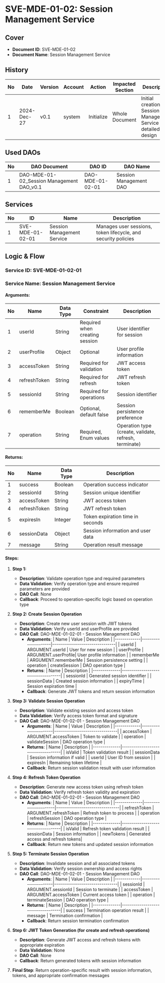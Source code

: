 # SVE-MDE-01-02: Session Management Service

## Cover
- **Document ID**: SVE-MDE-01-02
- **Document Name**: Session Management Service

## History

| No | Date       | Version | Account | Action     | Impacted Section | Description                           |
|----|------------|---------|---------|------------|------------------|---------------------------------------|
| 1  | 2024-Dec-27| v0.1    | system  | Initialize | Whole Document   | Initial creation of Session Management Service detailed design |

## Used DAOs

| No | DAO Document                          | DAO ID        | DAO Name               |
|----|---------------------------------------|---------------|------------------------|
| 1  | DAO-MDE-01-02_Session Management DAO_v0.1 | DAO-MDE-01-02-01 | Session Management DAO |

## Services

| No | ID             | Name                | Description                                    |
|----|----------------|---------------------|------------------------------------------------|
| 1  | SVE-MDE-01-02-01 | Session Management Service | Manages user sessions, token lifecycle, and security policies |

## Logic & Flow

### Service ID: SVE-MDE-01-02-01
### Service Name: Session Management Service

#### Arguments:
| No | Name        | Data Type | Constraint                    | Description                      |
|----|-------------|-----------|-------------------------------|----------------------------------|
| 1  | userId      | String    | Required when creating session| User identifier for session     |
| 2  | userProfile | Object    | Optional                      | User profile information         |
| 3  | accessToken | String    | Required for validation       | JWT access token                 |
| 4  | refreshToken| String    | Required for refresh          | JWT refresh token                |
| 5  | sessionId   | String    | Required for operations       | Session identifier               |
| 6  | rememberMe  | Boolean   | Optional, default false       | Session persistence preference   |
| 7  | operation   | String    | Required, Enum values         | Operation type (create, validate, refresh, terminate) |

#### Returns:
| No | Name         | Data Type | Description                        |
|----|--------------|-----------|------------------------------------| 
| 1  | success      | Boolean   | Operation success indicator        |
| 2  | sessionId    | String    | Session unique identifier          |
| 3  | accessToken  | String    | JWT access token                   |
| 4  | refreshToken | String    | JWT refresh token                  |
| 5  | expiresIn    | Integer   | Token expiration time in seconds   |
| 6  | sessionData  | Object    | Session information and user data  |
| 7  | message      | String    | Operation result message           |

#### Steps:
1. **Step 1:**
   - **Description**: Validate operation type and required parameters
   - **Data Validation**: Verify operation type and ensure required parameters are provided
   - **DAO Call**: None
   - **Callback**: Proceed to operation-specific logic based on operation type

2. **Step 2: Create Session Operation**
   - **Description**: Create new user session with JWT tokens
   - **Data Validation**: Verify userId and userProfile are provided
   - **DAO Call**: DAO-MDE-01-02-01 - Session Management DAO
     - **Arguments**:
       | Name        | Value               | Description                    |
       |-------------|---------------------|--------------------------------|
       | userId      | ARGUMENT.userId     | User for new session           |
       | userProfile | ARGUMENT.userProfile| User profile information       |
       | rememberMe  | ARGUMENT.rememberMe | Session persistence setting    |
       | operation   | createSession       | DAO operation type             |
     - **Returns**:
       | Name         | Description                        |
       |--------------|------------------------------------| 
       | sessionId    | Generated session identifier       |
       | sessionData  | Created session information        |
       | expiryTime   | Session expiration time            |
     - **Callback**: Generate JWT tokens and return session information

3. **Step 3: Validate Session Operation**
   - **Description**: Validate existing session and access token
   - **Data Validation**: Verify access token format and signature
   - **DAO Call**: DAO-MDE-01-02-01 - Session Management DAO
     - **Arguments**:
       | Name        | Value                | Description                    |
       |-------------|----------------------|--------------------------------|
       | accessToken | ARGUMENT.accessToken | Token to validate              |
       | operation   | validateSession      | DAO operation type             |
     - **Returns**:
       | Name         | Description                        |
       |--------------|------------------------------------| 
       | isValid      | Token validation result            |
       | sessionData  | Session information if valid       |
       | userId       | User ID from session               |
       | expiresIn    | Remaining token lifetime           |
     - **Callback**: Return session validation result with user information

4. **Step 4: Refresh Token Operation**
   - **Description**: Generate new access token using refresh token
   - **Data Validation**: Verify refresh token validity and expiration
   - **DAO Call**: DAO-MDE-01-02-01 - Session Management DAO
     - **Arguments**:
       | Name         | Value                 | Description                    |
       |--------------|----------------------|--------------------------------|
       | refreshToken | ARGUMENT.refreshToken | Refresh token to process       |
       | operation    | refreshSession       | DAO operation type             |
     - **Returns**:
       | Name         | Description                        |
       |--------------|------------------------------------| 
       | isValid      | Refresh token validation result    |
       | sessionData  | Session information                |
       | newTokens    | Generated access and refresh tokens|
     - **Callback**: Return new tokens and updated session information

5. **Step 5: Terminate Session Operation**
   - **Description**: Invalidate session and all associated tokens
   - **Data Validation**: Verify session ownership and access rights
   - **DAO Call**: DAO-MDE-01-02-01 - Session Management DAO
     - **Arguments**:
       | Name        | Value                | Description                    |
       |-------------|----------------------|--------------------------------|
       | sessionId   | ARGUMENT.sessionId   | Session to terminate           |
       | accessToken | ARGUMENT.accessToken | Current access token           |
       | operation   | terminateSession     | DAO operation type             |
     - **Returns**:
       | Name         | Description                        |
       |--------------|------------------------------------| 
       | success      | Termination operation result       |
       | message      | Termination confirmation           |
     - **Callback**: Return session termination confirmation

6. **Step 6: JWT Token Generation (for create and refresh operations)**
   - **Description**: Generate JWT access and refresh tokens with appropriate expiration
   - **Data Validation**: None
   - **DAO Call**: None
   - **Callback**: Return generated tokens with session information

7. **Final Step**: Return operation-specific result with session information, tokens, and appropriate confirmation messages
